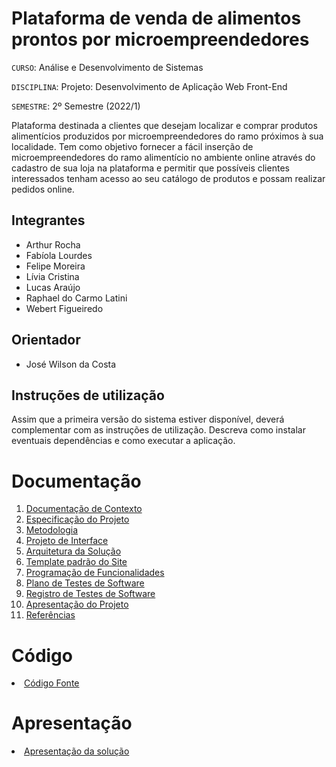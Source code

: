 # Plataforma de venda de alimentos prontos por microempreendedores

`CURSO`: Análise e Desenvolvimento de Sistemas

`DISCIPLINA`: Projeto: Desenvolvimento de Aplicação Web Front-End

`SEMESTRE`: 2º Semestre (2022/1)

Plataforma destinada a clientes que desejam localizar e comprar produtos alimentícios produzidos por microempreendedores do ramo próximos à sua localidade. Tem como objetivo fornecer a fácil inserção de microempreendedores do ramo alimentício no ambiente online através do cadastro de sua loja na plataforma e permitir que possíveis clientes interessados tenham acesso ao seu catálogo de produtos e possam realizar pedidos online.

## Integrantes

* Arthur Rocha
* Fabíola Lourdes
* Felipe Moreira
* Lívia Cristina 
* Lucas Araújo
* Raphael do Carmo Latini
* Webert Figueiredo

## Orientador

* José Wilson da Costa

## Instruções de utilização

Assim que a primeira versão do sistema estiver disponível, deverá complementar com as instruções de utilização. Descreva como instalar eventuais dependências e como executar a aplicação.

# Documentação

<ol>
<li><a href="docs/01-Documentação de Contexto.md"> Documentação de Contexto</a></li>
<li><a href="docs/02-Especificação do Projeto.md"> Especificação do Projeto</a></li>
<li><a href="docs/03-Metodologia.md"> Metodologia</a></li>
<li><a href="docs/04-Projeto de Interface.md"> Projeto de Interface</a></li>
<li><a href="docs/05-Arquitetura da Solução.md"> Arquitetura da Solução</a></li>
<li><a href="docs/06-Template padrão do Site.md"> Template padrão do Site</a></li>
<li><a href="docs/07-Programação de Funcionalidades.md"> Programação de Funcionalidades</a></li>
<li><a href="docs/08-Plano de Testes de Software.md"> Plano de Testes de Software</a></li>
<li><a href="docs/09-Registro de Testes de Software.md"> Registro de Testes de Software</a></li>
<li><a href="docs/10-Apresentação do Projeto.md"> Apresentação do Projeto</a></li>
<li><a href="docs/11-Referências.md"> Referências</a></li>
</ol>

# Código

<li><a href="src/README.md"> Código Fonte</a></li>

# Apresentação

<li><a href="presentation/README.md"> Apresentação da solução</a></li>
